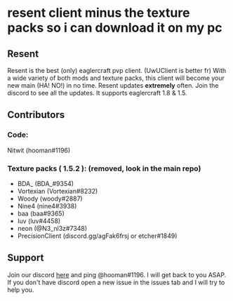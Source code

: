 # resent client minus the texture packs so i can download it on my pc

## Resent

Resent is the best (only) eaglercraft pvp client. (UwUClient is better fr) With a wide variety of both mods and texture packs, this client will become your new main (HA! NO!) in no time. Resent updates **extremely** often. Join the discord to see all the updates. It supports eaglercraft 1.8 & 1.5.


## Contributors

### Code:

Nitwit (hooman#1196)

### Texture packs ( 1.5.2 ): (removed, look in the main repo) 

* BDA_ (BDA_#9354) 
* Vortexian (Vortexian#8232)
* Woody (woody#2887)
* Nine4 (nine4#3938)
* baa (baa#9365)
* luv (luv#4458)
* neon (@N3_nl3z#7348)
* PrecisionClient (discord.gg/agFak6frsj or etcher#1849)

## Support

Join our discord [here](https://discord.gg/CwU8pnbRMz) and ping @hooman#1196. I will get back to you ASAP. If you don't have discord open a new issue in the issues tab and I will try to help you.

